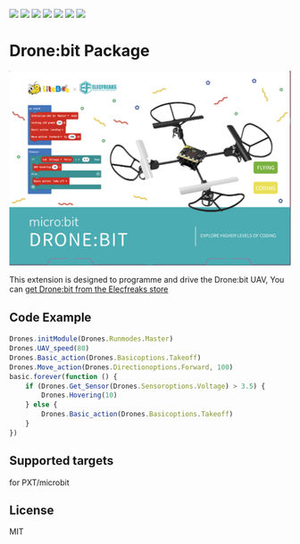 ![](https://img.shields.io/badge/Plantfrom-Micro%3Abit-red) ![](https://img.shields.io/travis/com/elecfreaks/pxt-Dronebit) ![](https://img.shields.io/github/v/release/elecfreaks/pxt-Dronebit) ![](https://img.shields.io/github/last-commit/elecfreaks/pxt-Dronebit) ![](https://img.shields.io/github/languages/top/elecfreaks/pxt-Dronebit) ![](https://img.shields.io/github/issues/elecfreaks/pxt-Dronebit) ![](https://img.shields.io/github/license/elecfreaks/pxt-Dronebit) 

# Drone:bit Package

![](/image.png/)

This extension is designed to programme and drive the Drone:bit UAV, You can [get Drone:bit from the Elecfreaks store](https://www.elecfreaks.com/store)

## Code Example
```JavaScript
Drones.initModule(Drones.Runmodes.Master)
Drones.UAV_speed(80)
Drones.Basic_action(Drones.Basicoptions.Takeoff)
Drones.Move_action(Drones.Directionoptions.Forward, 100)
basic.forever(function () {
    if (Drones.Get_Sensor(Drones.Sensoroptions.Voltage) > 3.5) {
        Drones.Hovering(10)
    } else {
        Drones.Basic_action(Drones.Basicoptions.Takeoff)
    }
})

```
## Supported targets
for PXT/microbit

## License
MIT

